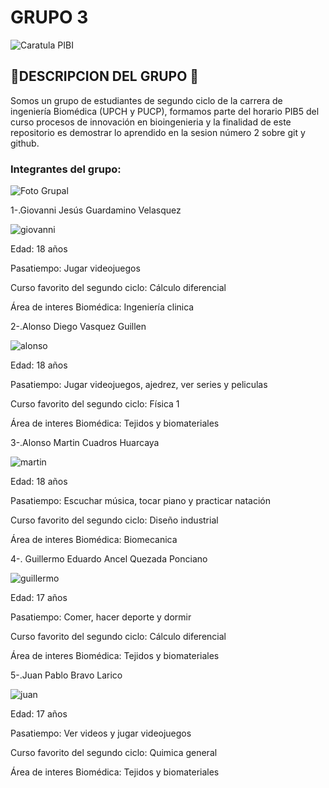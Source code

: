 # GRUPO 3

![Caratula PIBI](Imagenes/Presentación.png)








## 🤖DESCRIPCION DEL GRUPO 🤖
Somos un grupo de estudiantes de segundo ciclo de la carrera de ingeniería Biomédica (UPCH y PUCP), formamos parte del horario PIB5 del curso procesos de innovación en bioingenieria y la finalidad de este repositorio es demostrar lo aprendido en la sesion número 2 sobre git y github.

### Integrantes del grupo:
![Foto Grupal](Imagenes/Grupo.png)


1-.Giovanni Jesús Guardamino Velasquez 

![giovanni](Imagenes/Giovanni.png)

Edad: 18 años

Pasatiempo: Jugar videojuegos 

Curso favorito del segundo ciclo: Cálculo diferencial

Área de interes Biomédica: Ingeniería clinica

2-.Alonso Diego Vasquez Guillen

![alonso](Imagenes/Alonso.png)

Edad: 18 años

Pasatiempo: Jugar videojuegos, ajedrez, ver series y peliculas

Curso favorito del segundo ciclo: Física 1

Área de interes Biomédica: Tejidos y biomateriales

3-.Alonso Martin Cuadros Huarcaya

![martin](Imagenes/Martin.png)

Edad: 18 años

Pasatiempo: Escuchar música, tocar piano y practicar natación

Curso favorito del segundo ciclo: Diseño industrial 

Área de interes Biomédica: Biomecanica

4-. Guillermo Eduardo Ancel Quezada Ponciano 

![guillermo](Imagenes/Guillermo.png) 

Edad: 17 años 

Pasatiempo: Comer, hacer deporte y dormir 

Curso favorito del segundo ciclo: Cálculo diferencial 

Área de interes Biomédica: Tejidos y biomateriales 

5-.Juan Pablo Bravo Larico

![juan](Imagenes/Juan.png)

Edad: 17 años

Pasatiempo: Ver videos y jugar videojuegos

Curso favorito del segundo ciclo: Quimica general 

Área de interes Biomédica: Tejidos y biomateriales
